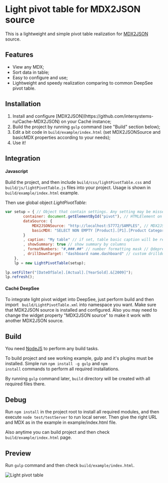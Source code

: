 Light pivot table for MDX2JSON source
====================

This is a lightweight and simple pivot table realization for 
[MDX2JSON](https://github.com/intersystems-ru/Cache-MDX2JSON) source.

## Features
<ul>
    <li>View any MDX;</li>
    <li>Sort data in table;</li>
    <li>Easy to configure and use;</li>
    <li>Lightweight and speedy realization comparing to common DeepSee pivot table.</li>
</ul>

## Installation

<ol>
    <li>Install and configure [MDX2JSON](https://github.com/intersystems-ru/Cache-MDX2JSON) on
        your Caché instance;</li>
    <li>Build the project by running <code>gulp</code> command (see "Build" section below);</li>
    <li>Edit a bit code in <code>build/example/index.html</code> (set MDX2JSONSource and basicMDX
    properties according to your needs);</li>
    <li>Use it!</li>
</ol>

## Integration

#### Javascript

Build the project, and then include <code>build/css/lightPivotTable.css</code> and
<code>build/js/lightPivotTable.js</code> files into your project. Usage is shown in
<code>build/example/index.html</code> example.

Then use global object <i>LightPivotTable</i>:
```js
var setup = { // Object that contain settings. Any setting may be missed.
        container: document.getElementById("pivot"), // HTMLElement on DOM which will contain table.
        dataSource: {
            MDX2JSONSource: "http://localhost:57772/SAMPLES", // MDX2JSON source server address
            basicMDX: "SELECT NON EMPTY [Product].[P1].[Product Category].Members ON 0, NON EMPTY [Outlet].[H1].[Region].Members ON 1 FROM [HoleFoods]" // basic MDX which are going to be rendered when widget loads
        }
        , caption: "My table" // if set, table basic caption will be replaced by this text
        , showSummary: true // show summary by columns
        , formatNumbers: "#,###.##" // number formatting mask // @deprecated
        , drillDownTarget: "dashboard name.dashboard" // custom drilldown target, DeepSee only.
    },
    lp = new LightPivotTable(setup);
    
lp.setFilter("[DateOfSale].[Actual].[YearSold].&[2009]");
lp.refresh();
```

#### Caché DeepSee

To integrate light pivot widget into DeepSee, just perform build and then import <code>
build/LightPivotTable.xml</code> into namespace you want. Make sure that MDX2JSON source is
installed and configured. Also you may need to change the widget property "MDX2JSON source" to make
it work with another MDX2JSON source.

## Build

You need [NodeJS](http://nodejs.org/) to perform any build tasks.

To build project and see working example, gulp and it's plugins must be installed. Simple run 
<code>npm install -g gulp</code> and <code>npm install</code> commands to perform all required
installations.

By running <code>gulp</code> command later, <code>build</code> directory will be created with all
required files there.

## Debug

Run <code>npm install</code> in the project root to
install all required modules, and then execute <code>node test/testServer</code> to run local
server. Then give the right URL and MDX as in the example in example/index.html file.

Also anytime you can build project and then check <code>build/example/index.html</code> page. 

## Preview

Run <code>gulp</code> command and then check <code>build/example/index.html</code>.

![Light pivot table](https://cloud.githubusercontent.com/assets/4989256/5239656/500bc7ea-78f2-11e4-99ec-6204ec0de90c.png)
